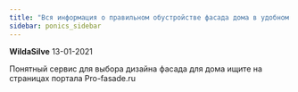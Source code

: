 ```yaml
---
title: "Вся информация о правильном обустройстве фасада дома в удобном онлайн-справочнике на сайте \"Pro-fasa"
sidebar: ponics_sidebar
---
```


**WildaSilve** 13-01-2021

Понятный сервис для выбора дизайна фасада для дома ищите на страницах портала Pro-fasade.ru


